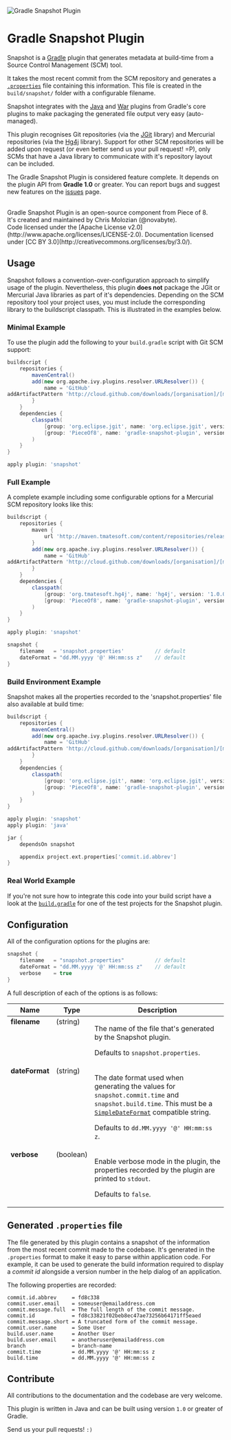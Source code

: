 ![Gradle Snapshot Plugin](https://github.com/PieceOf8/gradle-snapshot-plugin/raw/master/src/site/images/snapshot-logo.png)

# Gradle Snapshot Plugin

Snapshot is a [Gradle](http://gradle.org/) plugin that generates metadata at build-time from a Source Control Management (SCM) tool.

It takes the most recent commit from the SCM repository and generates a [`.properties`](http://en.wikipedia.org/wiki/.properties) file containing this information. This file is created in the `build/snapshot/` folder with a configurable filename.

Snapshot integrates with the [Java](http://www.gradle.org/docs/current/userguide/java_plugin.html) and [War](http://gradle.org/docs/current/userguide/war_plugin.html) plugins from Gradle's core plugins to make packaging the generated file output very easy (auto-managed).

This plugin recognises Git repositories (via the [JGit](http://eclipse.org/jgit/) library) and Mercurial repositories (via the [Hg4j]() library). Support for other SCM repositories will be added upon request (or even better send us your pull request! =P), only SCMs that have a Java library to communicate with it's repository layout can be included.

The Gradle Snapshot Plugin is considered feature complete. It depends on the plugin API from __Gradle 1.0__ or greater. You can report bugs and suggest new features on the [issues](https://github.com/PieceOf8/gradle-snapshot-plugin/issues) page.

<br/>
Gradle Snapshot Plugin is an open-source component from Piece of 8. <br/>It's created and maintained by Chris Molozian (@novabyte). <br/>Code licensed under the [Apache License v2.0](http://www.apache.org/licenses/LICENSE-2.0). Documentation licensed under [CC BY 3.0](http://creativecommons.org/licenses/by/3.0/).


## Usage

Snapshot follows a convention-over-configuration approach to simplify usage of the plugin. Nevertheless, this plugin __does not__ package the JGit or Mercurial Java libraries as part of it's dependencies. Depending on the SCM repository tool your project uses, you must include the corresponding library to the buildscript classpath. This is illustrated in the examples below.

### Minimal Example

To use the plugin add the following to your `build.gradle` script with Git SCM support:

```groovy
buildscript {
    repositories {
        mavenCentral()
        add(new org.apache.ivy.plugins.resolver.URLResolver()) {
            name = 'GitHub'
addArtifactPattern 'http://cloud.github.com/downloads/[organisation]/[module]/[module]-[revision].[ext]'
        }
    }
    dependencies {
        classpath(
            [group: 'org.eclipse.jgit', name: 'org.eclipse.jgit', version: '2.0.0.201206130900-r'],
            [group: 'PieceOf8', name: 'gradle-snapshot-plugin', version: '0.3.0']
        )
    }
}

apply plugin: 'snapshot'
```

### Full Example

A complete example including some configurable options for a Mercurial SCM repository looks like this:

```groovy
buildscript {
    repositories {
        maven {
            url 'http://maven.tmatesoft.com/content/repositories/releases/'
        }
        add(new org.apache.ivy.plugins.resolver.URLResolver()) {
            name = 'GitHub'
addArtifactPattern 'http://cloud.github.com/downloads/[organisation]/[module]/[module]-[revision].[ext]'
        }
    }
    dependencies {
        classpath(
            [group: 'org.tmatesoft.hg4j', name: 'hg4j', version: '1.0.0'],
            [group: 'PieceOf8', name: 'gradle-snapshot-plugin', version: '0.3.0']
        )
    }
}

apply plugin: 'snapshot'

snapshot {
    filename   = 'snapshot.properties'          // default
    dateFormat = "dd.MM.yyyy '@' HH:mm:ss z"    // default
}
```

### Build Environment Example

Snapshot makes all the properties recorded to the 'snapshot.properties' file also available at build time:

```groovy
buildscript {
    repositories {
        mavenCentral()
        add(new org.apache.ivy.plugins.resolver.URLResolver()) {
            name = 'GitHub'
addArtifactPattern 'http://cloud.github.com/downloads/[organisation]/[module]/[module]-[revision].[ext]'
        }
    }
    dependencies {
        classpath(
            [group: 'org.eclipse.jgit', name: 'org.eclipse.jgit', version: '2.0.0.201206130900-r'],
            [group: 'PieceOf8', name: 'gradle-snapshot-plugin', version: '0.3.0']
        )
    }
}

apply plugin: 'snapshot'
apply plugin: 'java'

jar {
    dependsOn snapshot

    appendix project.ext.properties['commit.id.abbrev']
}
```

### Real World Example

If you're not sure how to integrate this code into your build script have a look at the [`build.gradle`](https://github.com/PieceOf8/gradle-snapshot-plugin/blob/master/testProject/gitProject/build.gradle) for one of the test projects for the Snapshot plugin.


## Configuration

All of the configuration options for the plugins are:

```groovy
snapshot {
    filename   = "snapshot.properties"          // default
    dateFormat = "dd.MM.yyyy '@' HH:mm:ss z"    // default
    verbose    = true
}
```

A full description of each of the options is as follows:

<table width="100%">
<thead>
<tr>
  <th>Name</th>
  <th>Type</th>
  <th>Description</th>
</tr>
</thead>
<tbody>
<tr>
  <td valign="top"><b>filename</b></td>
  <td valign="top">(string)</td>
  <td valign="top">
  <p>The name of the file that's generated by the Snapshot plugin.</p>
  <p>Defaults to <code>snapshot.properties</code>.</p>
  </td>
</tr>
<tr>
  <td valign="top"><b>dateFormat</b></td>
  <td valign="top">(string)</td>
  <td valign="top">
  <p>The date format used when generating the values for <code>snapshot.commit.time</code> and <code>snapshot.build.time</code>. This must be a <code><a href="http://docs.oracle.com/javase/1.5.0/docs/api/java/text/SimpleDateFormat.html">SimpleDateFormat</a></code> compatible string.</p>
  <p>Defaults to <code>dd.MM.yyyy '@' HH:mm:ss z</code>.</p>
  </td>
</tr>
<tr>
  <td valign="top"><b>verbose</b></td>
  <td valign="top">(boolean)</td>
  <td valign="top">
  <p>Enable verbose mode in the plugin, the properties recorded by the plugin are printed to <code>stdout</code>.</p>
  <p>Defaults to <code>false</code>.</p>
  </td>
</tr>
</tbody>
</table>


## Generated `.properties` file

The file generated by this plugin contains a snapshot of the information from the most recent commit made to the codebase. It's generated in the `.properties` format to make it easy to parse within application code. For example, it can be used to generate the build information required to display a _commit id_ alongside a version number in the help dialog of an application.

The following properties are recorded:

```properties
commit.id.abbrev     = fd8c338
commit.user.email    = someuser@emailaddress.com
commit.message.full  = The full length of the commit message.
commit.id            = fd8c33821f02beb8ec47ae73256b64171ff5eaed
commit.message.short = A truncated form of the commit message.
commit.user.name     = Some User
build.user.name      = Another User
build.user.email     = anotheruser@emailaddress.com
branch               = branch-name
commit.time          = dd.MM.yyyy '@' HH:mm:ss z
build.time           = dd.MM.yyyy '@' HH:mm:ss z
```

## Contribute

All contributions to the documentation and the codebase are very welcome.

This plugin is written in Java and can be built using version `1.0` or greater of Gradle.

Send us your pull requests! `:)`
